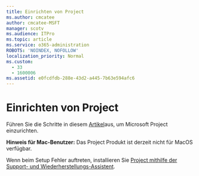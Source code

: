 ```yaml
---
title: Einrichten von Project
ms.author: cmcatee
author: cmcatee-MSFT
manager: scotv
ms.audience: ITPro
ms.topic: article
ms.service: o365-administration
ROBOTS: 'NOINDEX, NOFOLLOW'
localization_priority: Normal
ms.custom:
  - 33
  - 1600006
ms.assetid: e0fcdfdb-288e-43d2-a445-7b63e594afc6
---  
```


# <a name="setting-up-project"></a>Einrichten von Project

 Führen Sie die Schritte in diesem [Artikel](https://support.office.com/article/7059249b-d9fe-4d61-ab96-5c5bf435f281.aspx)aus, um Microsoft Project einzurichten.

**Hinweis für Mac-Benutzer:** Das Project Produkt ist derzeit nicht für MacOS verfügbar. 
  
Wenn beim Setup Fehler auftreten, installieren Sie [Project mithilfe der Support- und Wiederherstellungs-Assistent](https://aka.ms/SaRA-ProjectSetupScenario).
